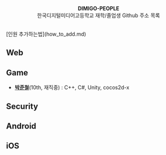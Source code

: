 <p align="center">
  <b>DIMIGO-PEOPLE</b><br>
  한국디지털미디어고등학교 재학/졸업생 Github 주소 목록
</p>
<br>
[인원 추가하는법](how_to_add.md)

Web
----

Game
----
* __[박준철](https://github.com/pjc0247)__(10th, 재직중) :  C++, C#, Unity, cocos2d-x

Security
----

Android
----

iOS 
----


